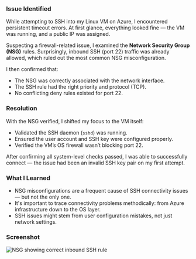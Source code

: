 ### Issue Identified

While attempting to SSH into my Linux VM on Azure, I encountered persistent timeout errors. At first glance, everything looked fine — the VM was running, and a public IP was assigned.

Suspecting a firewall-related issue, I examined the **Network Security Group (NSG)** rules. Surprisingly, inbound SSH (port 22) traffic was already allowed, which ruled out the most common NSG misconfiguration.

I then confirmed that:
- The NSG was correctly associated with the network interface.
- The SSH rule had the right priority and protocol (TCP).
- No conflicting deny rules existed for port 22.

### Resolution

With the NSG verified, I shifted my focus to the VM itself:
- Validated the SSH daemon (`sshd`) was running.
- Ensured the user account and SSH key were configured properly.
- Verified the VM’s OS firewall wasn’t blocking port 22.

After confirming all system-level checks passed, I was able to successfully connect — the issue had been an invalid SSH key pair on my first attempt.

### What I Learned

- NSG misconfigurations are a frequent cause of SSH connectivity issues — but not the only one.
- It's important to trace connectivity problems methodically: from Azure infrastructure down to the OS layer.
- SSH issues might stem from user configuration mistakes, not just network settings.

### Screenshot

![NSG showing correct inbound SSH rule](../gallery/part-008-day-011-nsg-verification.png)
